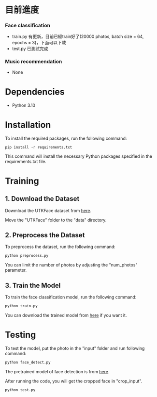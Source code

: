 # 目前進度
### Face classification
* train.py 有更新，目前已經train好了(20000 photos, batch size = 64, epochs = 3)，下面可以下載
* test.py 已測試完成
### Music recommendation
* None

# Dependencies
* Python 3.10

# Installation
To install the required packages, run the following command:
```pip
pip install -r requirements.txt
```
This command will install the necessary Python packages specified in the requirements.txt file.

# Training
## 1. Download the Dataset
Dowmload the UTKFace dataset from [here](https://www.kaggle.com/datasets/jangedoo/utkface-new "link").

Move the "UTKFace" folder to the "data" directory.

## 2. Preprocess the Dataset
To preprocess the dataset, run the following command:
```python
python preprocess.py
```
You can limit the number of photos by adjusting the "num_photos" parameter.

## 3. Train the Model
To train the face classification model, run the following command:
```python
python train.py
```
You can download the trained model from [here](https://drive.google.com/drive/folders/146qbJXDoewV6p73qA4vFUPLgEmL7svVi?usp=drive_link) if you want it.

# Testing
To test the model, put the photo in the "input" folder and run following command:
```python
python face_detect.py
```
The pretrained model of face detection is from [here](https://github.com/spmallick/learnopencv/tree/master/AgeGender).

After running the code, you will get the cropped face in "crop_input".
```python
python test.py
```



